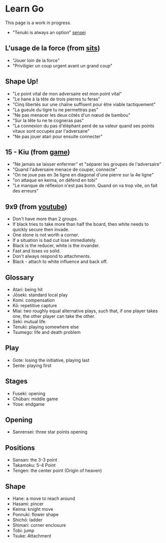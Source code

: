 # Learn Go

This page is a work in progress.

- "Tenuki is always an option" [sensei](https://senseis.xmp.net/?TenukiIsAlwaysAnOption)

## L'usage de la force (from [sits](https://www.youtube.com/watch?v=OAi29u1AAYc))

- "Jouer loin de la force"
- "Priviligier un coup urgent avant un grand coup"

## Shape Up!

- "Le point vital de mon adversaire est mon point vital"
- "Le hane à la tête de trois pierres tu feras"
- "Cinq libertés sur une chaîne suffisent pour être viable tactiquement"
- "La gueule du tigre tu ne permettras pas"
- "Ne pas menacer les deux côtés d'un nœud de bambou"
- "Sur la tête tu ne te cogneras pas"
- "La connexion du pas d'éléphant perd de sa valeur quand ses points vitaux sont occupés par l'adversaire"
- "Ne pas jouer atari pour ensuite connecter"

## 15 - Kiu (from [game](https://online-go.com/game/66142760))

- "Ne jamais se laisser enfermer" et "séparer les groupes de l'adversaire"
- "Quand l'adversaire menace de couper, connecte"
- "On ne joue pas en 3e ligne en diagonal d'une pierre sur la 4e ligne"
- "on attaque en keima, on défend en tobi"
- "Le manque de réflexion n'est pas bonn. Quand on va trop vite, on fait des erreurs"

## 9x9 (from [youtube](https://www.youtube.com/watch?v=S9ALLsABPl4))

- Don't have more than 2 groups.
- If black tries to take more than half the board, then white needs to quickly secure then invade.
- One stone is not worth a corner.
- If a situation is bad cut lose immediately.
- Black is the reducer, white is the invander.
- Fast and loses vs solid.
- Don't always respond to attachments.
- Black - attach to white influence and back off.

## Glossary

- Atari: being hit
- Jōseki: standard local play
- Komi: compensation
- Kō: repetitive capture
- Miai: two roughly equal alternative plays, such that, if one player takes one, the other player can take the other.
- Seki: mutual life
- Tenuki: playing somewhere else
- Tsumego: life and death problem

## Play

- Gote: losing the initiative, playing last
- Sente: playing first

## Stages

- Fuseki: opening
- Chūban: middle game
- Yose: endgame

## Opening

- Sanrensei: three star points opening

## Positions

- Sansan: the 3-3 point
- Takamoku: 5-4 Point
- Tengen: the center point (Origin of heaven)

## Shape

- Hane: a move to reach around
- Hasami: pincer
- Keima: knight move
- Ponnuki: flower shape
- Shichō: ladder
- Shimari: corner enclosure
- Tobi: jump
- Tsuke: Attachment
